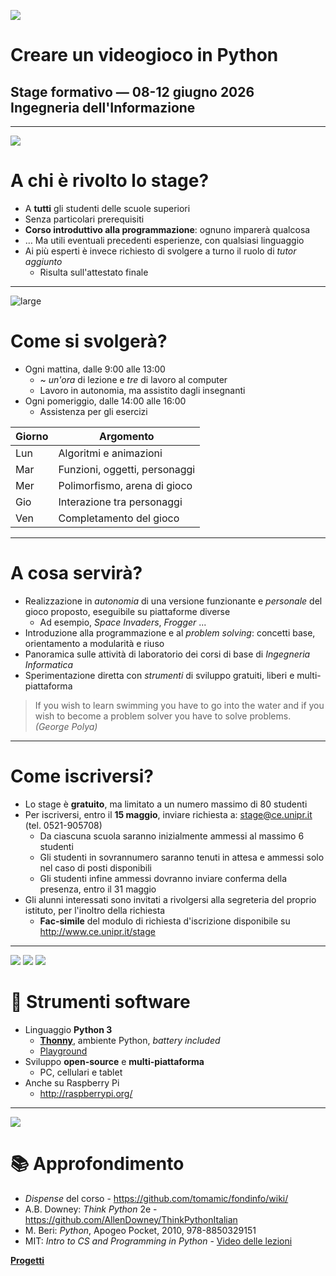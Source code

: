 ![](http://fondinfo.github.io/images/misc/videogames.png)
# Creare un videogioco in Python
## Stage formativo — 08-12 giugno 2026 <br> Ingegneria dell'Informazione

---

![](images/dev/young-programmer.png)
# A chi è rivolto lo stage?

- A **tutti** gli studenti delle scuole superiori
- Senza particolari prerequisiti
- **Corso introduttivo alla programmazione**: ognuno imparerà qualcosa
- … Ma utili eventuali precedenti esperienze, con qualsiasi linguaggio
- Ai più esperti è invece richiesto di svolgere a turno il ruolo di *tutor aggiunto*
    - Risulta sull'attestato finale

---

![large](http://fondinfo.github.io/images/dev/geek-girl.svg)
# Come si svolgerà?

- Ogni mattina, dalle 9:00 alle 13:00
    - ~ *un'ora* di lezione e *tre* di lavoro al computer
    - Lavoro in autonomia, ma assistito dagli insegnanti
- Ogni pomeriggio, dalle 14:00 alle 16:00
    - Assistenza per gli esercizi

Giorno | Argomento
-------|----------
Lun    | Algoritmi e animazioni
Mar    | Funzioni, oggetti, personaggi
Mer    | Polimorfismo, arena di gioco
Gio    | Interazione tra personaggi
Ven    | Completamento del gioco

---

# A cosa servirà?

- Realizzazione in *autonomia* di una versione funzionante e *personale* del gioco proposto, eseguibile su piattaforme diverse
    - Ad esempio, *Space Invaders*, *Frogger* ...
- Introduzione alla programmazione e al *problem solving*: concetti base, orientamento a modularità e riuso
- Panoramica sulle attività di laboratorio dei corsi di base di *Ingegneria Informatica*
- Sperimentazione diretta con *strumenti* di sviluppo gratuiti, liberi e multi-piattaforma

> If you wish to learn swimming you have to go into the water and if you wish to become a problem solver you have to solve problems. *(George Polya)*

---

# Come iscriversi?

- Lo stage è **gratuito**, ma limitato a un numero massimo di 80 studenti
- Per iscriversi, entro il **15 maggio**, inviare richiesta a: <stage@ce.unipr.it> (tel. 0521-905708)
    - Da ciascuna scuola saranno inizialmente ammessi al massimo 6 studenti
    - Gli studenti in sovrannumero saranno tenuti in attesa e ammessi solo nel caso di posti disponibili
    - Gli studenti infine ammessi dovranno inviare conferma della presenza, entro il 31 maggio
- Gli alunni interessati sono invitati a rivolgersi alla segreteria del proprio istituto, per l'inoltro della richiesta
    - **Fac-simile** del modulo di richiesta d'iscrizione disponibile su <http://www.ce.unipr.it/stage>

---

![](http://fondinfo.github.io/images/dev/python.svg) ![](http://fondinfo.github.io/images/dev/devices.svg) ![](http://fondinfo.github.io/images/dev/raspberry-pi.png)
# 💾 Strumenti software

- Linguaggio **Python 3**
    - [**Thonny**](https://www.thonny.org/), ambiente Python, *battery included*
    - [Playground](https://fondinfo.github.io/play)
- Sviluppo **open-source** e **multi-piattaforma**
    - PC, cellulari e tablet
- Anche su Raspberry Pi
    - <http://raspberrypi.org/>

---

![](http://fondinfo.github.io/images/fun/books-stack.png)
# 📚 Approfondimento

- *Dispense* del corso - <https://github.com/tomamic/fondinfo/wiki/>
- A.B. Downey: *Think Python* 2e - <https://github.com/AllenDowney/ThinkPythonItalian>
- M. Beri: *Python*, Apogeo Pocket, 2010, 978-8850329151
- MIT: *Intro to CS and Programming in Python* - [Video delle lezioni](https://ocw.mit.edu/courses/electrical-engineering-and-computer-science/6-0001-introduction-to-computer-science-and-programming-in-python-fall-2016/lecture-videos/index.htm)

[**Progetti**](progetti.html)


